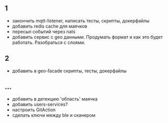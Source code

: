 ## 1
- закончить mqtt-listener, написать тесты, скрипты, докерфайлы
- добавить redis cache для маячков
- пересыл событий через nats
- добавить сервис с geo данными. Продумать формат и как это будет работать. Разобраться с слоями.

## 2 
- добавить в geo-facade скрипты, тесты, докерфайлы

## ...
- добавить в детекцию 'область' маячка
- добавить users-services?
- настроить GitAction
- сделать ключи между ble и сканером
